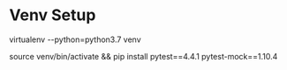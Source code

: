 
# Venv Setup
virtualenv --python=python3.7 venv

source venv/bin/activate && pip install pytest==4.4.1 pytest-mock==1.10.4
